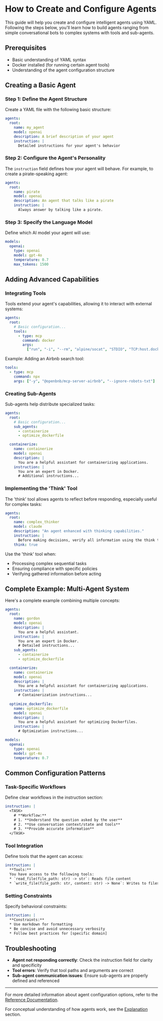 # How to Create and Configure Agents

This guide will help you create and configure intelligent agents using YAML. Following the steps below, you'll learn how to build agents ranging from simple conversational bots to complex systems with tools and sub-agents.

## Prerequisites

- Basic understanding of YAML syntax
- Docker installed (for running certain agent tools)
- Understanding of the agent configuration structure

## Creating a Basic Agent

### Step 1: Define the Agent Structure

Create a YAML file with the following basic structure:

```yaml
agents:
  root:
    name: my_agent
    model: openai
    description: A brief description of your agent
    instruction: |
      Detailed instructions for your agent's behavior
```

### Step 2: Configure the Agent's Personality

The `instruction` field defines how your agent will behave. For example, to create a pirate-speaking agent:

```yaml
agents:
  root:
    name: pirate
    model: openai
    description: An agent that talks like a pirate
    instruction: |
      Always answer by talking like a pirate.
```

### Step 3: Specify the Language Model

Define which AI model your agent will use:

```yaml
models:
  openai:
    type: openai
    model: gpt-4o
    temperature: 0.7
    max_tokens: 1500
```

## Adding Advanced Capabilities

### Integrating Tools

Tools extend your agent's capabilities, allowing it to interact with external systems:

```yaml
agents:
  root:
    # Basic configuration...
    tools:
      - type: mcp
        command: docker
        args:
          ["run", "-i", "--rm", "alpine/socat", "STDIO", "TCP:host.docker.internal:8811"]
```

Example: Adding an Airbnb search tool:

```yaml
tools:
  - type: mcp
    command: npx
    args: ["-y", "@openbnb/mcp-server-airbnb", "--ignore-robots-txt"]
```

### Creating Sub-Agents

Sub-agents help distribute specialized tasks:

```yaml
agents:
  root:
    # Basic configuration...
    sub_agents:
      - containerize
      - optimize_dockerfile

  containerize:
    name: containerize
    model: openai
    description: |
      You are a helpful assistant for containerizing applications.
    instruction: |
      You are an expert in Docker.
      # Additional instructions...
```

### Implementing the 'Think' Tool

The 'think' tool allows agents to reflect before responding, especially useful for complex tasks:

```yaml
agents:
  root:
    name: complex_thinker
    model: claude
    description: "An agent enhanced with thinking capabilities."
    instruction: |
      Before making decisions, verify all information using the think tool.
    think: true
```

Use the 'think' tool when:
- Processing complex sequential tasks
- Ensuring compliance with specific policies
- Verifying gathered information before acting

## Complete Example: Multi-Agent System

Here's a complete example combining multiple concepts:

```yaml
agents:
  root:
    name: gordon
    model: openai
    description: |
      You are a helpful assistant.
    instruction: |
      You are an expert in Docker.
      # Detailed instructions...
    sub_agents:
      - containerize
      - optimize_dockerfile

  containerize:
    name: containerize
    model: openai
    description: |
      You are a helpful assistant for containerizing applications.
    instruction: |
      # Containerization instructions...
    
  optimize_dockerfile:
    name: optimize_dockerfile
    model: openai
    description: |
      You are a helpful assistant for optimizing Dockerfiles.
    instruction: |
      # Optimization instructions...

models:
  openai:
    type: openai
    model: gpt-4o
    temperature: 0.7
```

## Common Configuration Patterns

### Task-Specific Workflows

Define clear workflows in the instruction section:

```yaml
instruction: |
  <TASK>
    # **Workflow:**
    # 1. **Understand the question asked by the user**
    # 2. **Use conversation context/state and tools**
    # 3. **Provide accurate information**
  </TASK>
```

### Tool Integration

Define tools that the agent can access:

```yaml
instruction: |
  **Tools:**
  You have access to the following tools:
  * `read_file(file_path: str) -> str`: Reads file content
  * `write_file(file_path: str, content: str) -> None`: Writes to files
```

### Setting Constraints

Specify behavioral constraints:

```yaml
instruction: |
  **Constraints:**
  * Use markdown for formatting
  * Be concise and avoid unnecessary verbosity
  * Follow best practices for [specific domain]
```

## Troubleshooting

- **Agent not responding correctly**: Check the instruction field for clarity and specificity
- **Tool errors**: Verify that tool paths and arguments are correct
- **Sub-agent communication issues**: Ensure sub-agents are properly defined and referenced

---

For more detailed information about agent configuration options, refer to the [Reference Documentation](./reference.md).

For conceptual understanding of how agents work, see the [Explanation](./explanation.md) section.